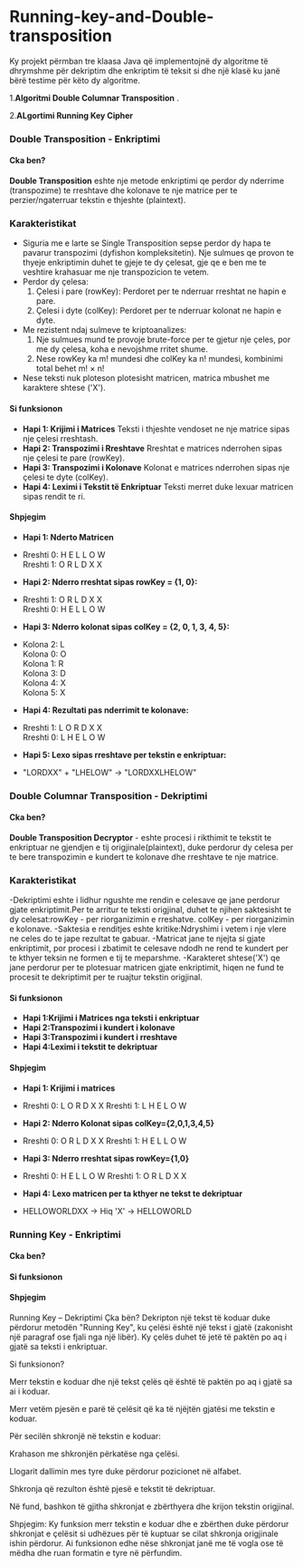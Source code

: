 # Running-key-and-Double-transposition

Ky projekt përmban tre klaasa Java që implementojnë dy algoritme të dhrymshme për dekriptim dhe enkriptim të teksit si dhe një klasë ku janë bërë testime për këto dy algoritme.

1.**Algoritmi Double Columnar Transposition** .

2.**ALgortimi Running Key Cipher** 

### Double Transposition - Enkriptimi

#### Cka ben?

**Double Transposition**  eshte nje metode enkriptimi qe perdor dy nderrime (transpozime) te rreshtave dhe kolonave te nje matrice per te perzier/ngaterruar tekstin e thjeshte (plaintext).

### Karakteristikat

- Siguria me e larte se Single Transposition sepse perdor dy hapa te pavarur transpozimi (dyfishon kompleksitetin). Nje sulmues qe provon te thyeje enkriptimin duhet te gjeje te dy çelesat, gje qe e ben me te veshtire krahasuar me nje transpozicion te vetem.
- Perdor dy çelesa:
  1. Çelesi i pare (rowKey): Perdoret per te nderruar rreshtat ne hapin e pare.
  2. Çelesi i dyte (colKey): Perdoret per te nderruar kolonat ne hapin e dyte.
- Me rezistent ndaj sulmeve te kriptoanalizes:
  1. Nje sulmues mund te provoje brute-force per te gjetur nje çeles, por me dy çelesa, koha e nevojshme rritet shume.
  2. Nese rowKey ka m! mundesi dhe colKey ka n! mundesi, kombinimi total behet m! × n!
- Nese teksti nuk ploteson plotesisht matricen, matrica mbushet me karaktere shtese ('X').


#### Si funksionon

   - **Hapi 1: Krijimi i Matrices** Teksti i thjeshte vendoset ne nje matrice sipas nje çelesi rreshtash.    
   - **Hapi 2: Transpozimi i Rreshtave** Rreshtat e matrices nderrohen sipas nje çelesi te pare (rowKey). 
   - **Hapi 3: Transpozimi i Kolonave** Kolonat e matrices nderrohen sipas nje çelesi te dyte (colKey).  
   - **Hapi 4: Leximi i Tekstit të Enkriptuar** Teksti merret duke lexuar matricen sipas rendit te ri.


#### Shpjegim

 - **Hapi 1: Nderto Matricen**
 - Rreshti 0: H E L L O W  
  Rreshti 1: O R L D X X  

 - **Hapi 2: Nderro rreshtat sipas rowKey = {1, 0}:**
 - Rreshti 1: O R L D X X  
 Rreshti 0: H E L L O W  

 - **Hapi 3: Nderro kolonat sipas colKey = {2, 0, 1, 3, 4, 5}:**
 - Kolona 2: L  
 Kolona 0: O  
 Kolona 1: R  
 Kolona 3: D  
 Kolona 4: X  
 Kolona 5: X  

- **Hapi 4: Rezultati pas nderrimit te kolonave:** 
- Rreshti 1: L O R D X X  
 Rreshti 0: L H E L O W  

- **Hapi 5: Lexo sipas rreshtave per tekstin e enkriptuar:**
- "LORDXX" + "LHELOW" → "LORDXXLHELOW"

### Double Columnar Transposition - Dekriptimi

#### Cka ben?

**Double Transposition Decryptor** - eshte procesi i rikthimit te tekstit te enkriptuar ne gjendjen e tij origjinale(plaintext), duke perdorur dy celesa per te bere transpozimin e kundert te kolonave dhe rreshtave te nje matrice.

### Karakteristikat
-Dekriptimi eshte i lidhur ngushte me rendin e celesave qe jane perdorur gjate enkriptimit.Per te arritur te teksti origjinal, duhet te njihen 
 saktesisht te dy celesat:rowKey - per riorganizimin e rreshatve.
                          colKey - per riorganizimin e kolonave.
-Saktesia e renditjes eshte kritike:Ndryshimi i vetem i nje vlere ne celes do te jape rezultat te gabuar.
-Matricat jane te njejta si gjate enkriptimit, por procesi i zbatimit te celesave ndodh ne rend te kundert per te kthyer teksin ne formen e tij te 
 meparshme.
-Karakteret shtese('X') qe jane perdorur per te plotesuar matricen gjate enkriptimit, hiqen ne fund te procesit te dekriptimit per te ruajtur 
 tekstin origjinal.

#### Si funksionon

  - **Hapi 1:Krijimi i Matrices nga teksti i enkriptuar**
  - **Hapi 2:Transpozimi i kundert i kolonave**
  - **Hapi 3:Transpozimi i kundert i rreshtave**
  - **Hapi 4:Leximi i tekstit te dekriptuar**
    
#### Shpjegim

  - **Hapi 1: Krijimi i matrices**
  -  Rreshti 0: L O R D X X
    Rreshti 1: L H E L O W

  - **Hapi 2: Nderro Kolonat sipas colKey={2,0,1,3,4,5}**
   - Rreshti 0: O R L D X X
    Rreshti 1: H E L L O W

  - **Hapi 3: Nderro rreshtat sipas rowKey={1,0}**
  -  Rreshti 0: H E L L O W
    Rreshti 1: O R L D X X

  - **Hapi 4: Lexo matricen per ta kthyer ne tekst te dekriptuar**
   - HELLOWORLDXX -> Hiq 'X' -> HELLOWORLD


### Running Key - Enkriptimi

#### Cka ben?

#### Si funksionon

#### Shpjegim

Running Key – Dekriptimi
Çka bën?
Dekripton një tekst të koduar duke përdorur metodën "Running Key", ku çelësi është një tekst i gjatë (zakonisht një paragraf ose fjali nga një libër). Ky çelës duhet të jetë të paktën po aq i gjatë sa teksti i enkriptuar.

Si funksionon?

Merr tekstin e koduar dhe një tekst çelës që është të paktën po aq i gjatë sa ai i koduar.

Merr vetëm pjesën e parë të çelësit që ka të njëjtën gjatësi me tekstin e koduar.

Për secilën shkronjë në tekstin e koduar:

Krahason me shkronjën përkatëse nga çelësi.

Llogarit dallimin mes tyre duke përdorur pozicionet në alfabet.

Shkronja që rezulton është pjesë e tekstit të dekriptuar.

Në fund, bashkon të gjitha shkronjat e zbërthyera dhe krijon tekstin origjinal.

Shpjegim:
Ky funksion merr tekstin e koduar dhe e zbërthen duke përdorur shkronjat e çelësit si udhëzues për të kuptuar se cilat shkronja origjinale ishin përdorur.
Ai funksionon edhe nëse shkronjat janë me të vogla ose të mëdha dhe ruan formatin e tyre në përfundim.




